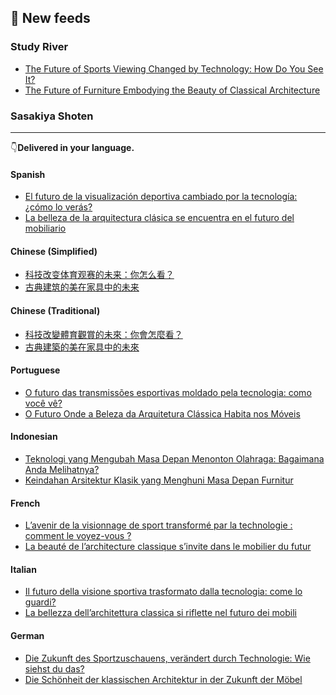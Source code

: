 <!--　ここは手動でアイスブレイク分 -->

## 📰 New feeds
### Study River
- [The Future of Sports Viewing Changed by Technology: How Do You See It?](https://studyriver.jp/en/the-future-of-sports-viewing-changed-by-technology-how-do-you-see-it/)
- [The Future of Furniture Embodying the Beauty of Classical Architecture](https://studyriver.jp/en/the-future-of-furniture-embodying-the-beauty-of-classical-architecture/)

### Sasakiya Shoten

<!--　Roadto2112が完成次第挿入する -->

---
👇**Delivered in your language.**

#### Spanish
- [El futuro de la visualización deportiva cambiado por la tecnología: ¿cómo lo verás?](https://studyriver.jp/es/el-futuro-de-la-visualizacion-deportiva-cambiado-por-la-tecnologia-como-lo-veras/)
- [La belleza de la arquitectura clásica se encuentra en el futuro del mobiliario](https://studyriver.jp/es/la-belleza-de-la-arquitectura-clasica-se-encuentra-en-el-futuro-del-mobiliario/)

#### Chinese (Simplified)
- [科技改变体育观赛的未来：你怎么看？](https://studyriver.jp/zhhans/ke-ji-gai-bian-ti-yu-guan-sai-de-wei-lai-ni-zen-yao-kan/)
- [古典建筑的美在家具中的未来](https://studyriver.jp/zhhans/gu-dian-jian-zhu-de-mei-zai-jia-ju-zhong-de-wei-lai/)

#### Chinese (Traditional)
- [科技改變體育觀賞的未來：你會怎麼看？](https://studyriver.jp/zhhant/ke-ji-gai-bian-ti-yu-guan-shang-de-wei-lai-ni-hui-zen-mo-kan/)
- [古典建築的美在家具中的未來](https://studyriver.jp/zhhant/gu-dian-jian-zhu-de-mei-zai-jia-ju-zhong-de-wei-lai-2/)

#### Portuguese
- [O futuro das transmissões esportivas moldado pela tecnologia: como você vê?](https://studyriver.jp/pt/o-futuro-das-transmissoes-esportivas-moldado-pela-tecnologia-como-voce-ve/)
- [O Futuro Onde a Beleza da Arquitetura Clássica Habita nos Móveis](https://studyriver.jp/pt/o-futuro-onde-a-beleza-da-arquitetura-classica-habita-nos-moveis/)

#### Indonesian
- [Teknologi yang Mengubah Masa Depan Menonton Olahraga: Bagaimana Anda Melihatnya?](https://studyriver.jp/id/teknologi-yang-mengubah-masa-depan-menonton-olahraga-bagaimana-anda-melihatnya/)
- [Keindahan Arsitektur Klasik yang Menghuni Masa Depan Furnitur](https://studyriver.jp/id/keindahan-arsitektur-klasik-yang-menghuni-masa-depan-furnitur/)

#### French
- [L&#8217;avenir de la visionnage de sport transformé par la technologie : comment le voyez-vous ?](https://studyriver.jp/fr/l-avenir-de-la-visionnage-de-sport-transforme-par-la-technologie-comment-le-voyez-vous/)
- [La beauté de l&#8217;architecture classique s&#8217;invite dans le mobilier du futur](https://studyriver.jp/fr/la-beaute-de-l-architecture-classique-s-invite-dans-le-mobilier-du-futur/)

#### Italian
- [Il futuro della visione sportiva trasformato dalla tecnologia: come lo guardi?](https://studyriver.jp/it/il-futuro-della-visione-sportiva-trasformato-dalla-tecnologia-come-lo-guardi/)
- [La bellezza dell&#8217;architettura classica si riflette nel futuro dei mobili](https://studyriver.jp/it/la-bellezza-dell-architettura-classica-si-riflette-nel-futuro-dei-mobili/)

#### German
- [Die Zukunft des Sportzuschauens, verändert durch Technologie: Wie siehst du das?](https://studyriver.jp/de/die-zukunft-des-sportzuschauens-verandert-durch-technologie-wie-siehst-du-das/)
- [Die Schönheit der klassischen Architektur in der Zukunft der Möbel](https://studyriver.jp/de/die-schonheit-der-klassischen-architektur-in-der-zukunft-der-mobel/)
